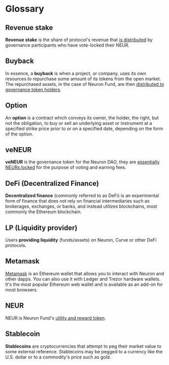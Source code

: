 # Glossary

## Revenue stake

**Revenue stake** is the share of protocol's revenue that [is distributed](https://www.notion.so/Profit-sharing-12e824c7e8284e6d81c9709483fe920c) by governance participants who have vote-locked their NEUR.

## Buyback

In essence, a **buyback** is when a project, or company, uses its own resources to repurchase some amount of its tokens from the open market. The repurchased assets, in the case of Neuron Fund, are then [distributed to governance token holders](../dao/profit-sharing.md).

## Option

An **option** is a contract which conveys its owner, the holder, the right, but not the obligation, to buy or sell an underlying asset or instrument at a specified strike price prior to or on a specified date, depending on the form of the option.

## veNEUR

**veNEUR** is the governance token for the Neuron DAO, they are [essentially NEURs locked](../tokenomics/vote-locking.md) for the purpose of voting and earning fees.

## DeFi (Decentralized Finance)

**Decentralized finance** (commonly referred to as DeFi) is an experimental form of finance that does not rely on financial intermediaries such as brokerages, exchanges, or banks, and instead utilizes blockchains, most commonly the Ethereum blockchain.

## LP (Liquidity provider)

Users **providing liquidity** (funds/assets) on Neuron, Curve or other DeFi protocols.

## Metamask

[Metamask](https://metamask.io/) is an Ethereum wallet that allows you to interact with Neuron and other dapps. You can also use it with Ledger and Trezor hardware wallets. It's the most popular Ethereum web wallet and is available as an add-on for most browsers.

## NEUR

NEUR is Neuron Fund's [utility and reward token](../tokenomics/neur.md).

## Stablecoin

**Stablecoins** are cryptocurrencies that attempt to peg their market value to some external reference. Stablecoins may be pegged to a currency like the U.S. dollar or to a commodity's price such as gold.
